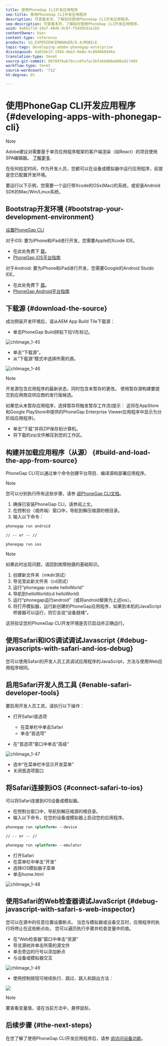 ```yaml
---
title: 使用PhoneGap CLI开发应用程序
seo-title: 使用PhoneGap CLI开发应用程序
description: 可查看本页，了解如何使用PhoneGap CLI开发应用程序。
seo-description: 可查看本页，了解如何使用PhoneGap CLI开发应用程序。
uuid: 9a66171d-19af-40db-9c07-f5dd9561e1b5
contentOwner: User
content-type: reference
products: SG_EXPERIENCEMANAGER/6.4/MOBILE
topic-tags: developing-adobe-phonegap-enterprise
discoiquuid: 4a034e15-3394-4be3-9e8e-bc894668946a
translation-type: tm+mt
source-git-commit: 8078976ab79ccc0fefac5bfe6b000a008a917489
workflow-type: tm+mt
source-wordcount: '712'
ht-degree: 0%

---
```



# 使用PhoneGap CLI开发应用程序{#developing-apps-with-phonegap-cli}

>[!NOTE]
>
>Adobe建议对需要基于单页应用程序框架的客户端渲染（如React）的项目使用SPA编辑器。 [了解更多](/help/sites-developing/spa-overview.md).

在任何给定时间，作为开发人员，您都可以在设备或模拟器中运行应用程序，前提是您已配置开发环境。

要运行以下示例，您需要一个运行带Xcode的OSx(Mac)的系统，或安装Android SDK的Mac/Win/Linux系统。

## Bootstrap开发环境 {#bootstrap-your-development-environment}

[设置PhoneGap CLI](https://docs.phonegap.com/en/4.0.0/guide_cli_index.md.html#The%20Command-Line%20Interface)

对于iOS: 要为iPhone和iPad进行开发，您需要Apple的Xcode IDE。

* 在此处免费下 [载](https://developer.apple.com/xcode/downloads/)。
* [PhoneGap iOS平台指南](https://docs.phonegap.com/en/4.0.0/guide_platforms_ios_index.md.html#iOS%20Platform%20Guide)

对于Android: 要为iPhone和iPad进行开发，您需要Google的Android Stuido IDE。

* 在此处免费下 [载](https://developer.android.com/sdk/index.html)。
* [PhoneGap Android平台指南](https://docs.phonegap.com/en/4.0.0/guide_platforms_android_index.md.html#Android%20Platform%20Guide)

## 下载源 {#download-the-source}

成功预装开发环境后，请从AEM App Build Tile下载源：

* 单击PhoneGap Build拼贴下拉V形标记。

![chlimage_1-45](assets/chlimage_1-45.png)

* 单击“下载源”。
* 从“下载源”模式中选择所需的源。

![chlimage_1-46](assets/chlimage_1-46.png)

>[!NOTE]
>
>开发源包含应用程序的最新状态，同时包含未暂存的更改。 使用暂存源构建要提交到应用商店供应商的发行版候选。
>
>如果您从未暂存应用程序，选择暂存将触发暂存工作流(提示： 这将在AppStore和Google PlayStore中提供的PhoneGap Enterprise Viewer应用程序中显示为分阶段应用程序)。

* 单击“下载”并将ZIP保存到计算机。
* 将下载的zip文件解压到您的工作区。

## 构建并加载应用程序（从源） {#build-and-load-the-app-from-source}

PhoneGap CLI可以通过单个命令创建平台项目、编译源和部署应用程序。

>[!NOTE]
>
>您可以分别执行所有这些步骤，请参 [阅PhoneGap CLI文档](https://phonegap.com/blog/2014/11/13/phonegap-cli-3-6-3/)。

1. 确保已安装PhoneGap CLI，请参阅上文。
1. 在控制台（或终端）窗口中，导航到解压缩源的根目录。
1. 输入以下命令：

```xml
phonegap run android

// -- or -- //

phonegap run ios
```

>[!NOTE]
>
>如果此时出现问题，请回到故障拍摄的基础知识。
>
>1. 创建新文件夹（mkdir测试）
>1. 导览至此新文件夹（cd测试）
>1. 运行“phonegap create helloWorld”
>1. 导航到helloWorld(cd helloWorld)
>1. 运行“phonegap运行android”（或将android替换为上述ios）。
>1. 将打开模拟器，运行新创建的PhoneGap应用程序，如果到本机的JavaScript桥接器可以运行，则它会说“设备就绪”。

>
>
这将验证您的PhoneGap CLI开发环境是否已启动并正确运行。

## 使用Safari和IOS调试调试Javascript {#debug-javascripts-with-safari-and-ios-debug}

您可以使用Safari的开发人员工具调试应用程序的JavaScript，方法与使用Web应用程序相同。

## 启用Safari开发人员工具 {#enable-safari-developer-tools}

要启用开发人员工具，请执行以下操作：

* 打开Safari首选项

   * 在菜单栏中单击Safari
   * 单击“首选项”

* 在“首选项”窗口中单击“高级”

![chlimage_1-47](assets/chlimage_1-47.png)

* 选中“在菜单栏中显示开发菜单”
* 关闭首选项窗口

## 将Safari连接到iOS {#connect-safari-to-ios}

可以将Safari连接到iOS设备或模拟器。

* 在控制台窗口中，导航到解压缩源的根目录。
* 输入以下命令，在您的设备或模拟器上启动您的应用程序。

```xml
phonegap run <platform> --device

// -- or -- //

phonegap run <platform> --emulator
```

* 打开Safari
* 在菜单栏中单击“开发”
* 选择iOS模拟器子菜单
* 单击home.html

![chlimage_1-48](assets/chlimage_1-48.png)

## 使用Safari的Web检查器调试JavaScript {#debug-javascript-with-safari-s-web-inspector}

您可以在源中的任意位置设置断点。 当您与模拟器或设备交互时，应用程序的执行将停止在这些断点处。 您可以遍历执行步骤并检查变量中的值。

* 在“Web检查器”窗口中单击“资源”
* 导览源树并单击所需的源文件
* 单击旁边的行号以添加断点
* 与设备或模拟器交互

![chlimage_1-49](assets/chlimage_1-49.png)

* 使用控制按钮可继续执行、跳过、跳入和跳出方法：

![](do-not-localize/chlimage_1-4.png)

>[!NOTE]
>
>要查看变量值，请在当前方法中，悬停鼠标。

## 后续步骤 {#the-next-steps}

在您了解了使用PhoneGap CLI开发应用程序后，请参 [阅访问设备功能](/help/mobile/phonegap-access-device-features.md)。
